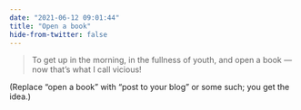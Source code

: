 ```yaml
---
date: "2021-06-12 09:01:44"
title: "Open a book"
hide-from-twitter: false
---
```


> To get up in the morning, in the fullness of youth, and open a book — now that’s what I call vicious!

(Replace “open a book” with “post to your blog” or some such; you get the idea.)
